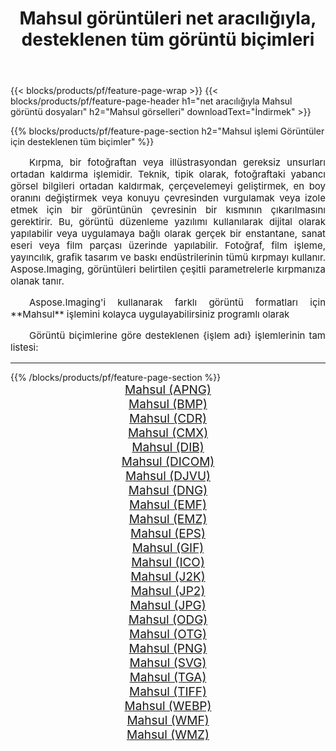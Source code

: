 ﻿---
title: Mahsul görüntüleri net aracılığıyla, desteklenen tüm görüntü biçimleri 
weight: 3920
url: /tr/net/crop/ 
lang: tr
langdirlevel: 2
locales: zh-hans,ja,it,ru,de,es,fr,nl,id,lt,pl,pt,vi,tr,ko,zh-hant,ar,hi,th,sv,cs,uk,he
description: Aspose.Imaging'i kullanarak, net Aracılığıyla kolayca Mahsul görüntüleri oluşturabilirsiniz
---

{{< blocks/products/pf/feature-page-wrap >}}
{{< blocks/products/pf/feature-page-header h1="net aracılığıyla Mahsul görüntü dosyaları" h2="Mahsul görselleri" downloadText="İndirmek" >}}


{{% blocks/products/pf/feature-page-section  h2="Mahsul işlemi Görüntüler için desteklenen tüm biçimler" %}}
<p align="justify" style="text-indent:2em;font-size:15px;">
Kırpma, bir fotoğraftan veya illüstrasyondan gereksiz unsurları ortadan kaldırma işlemidir. Teknik, tipik olarak, fotoğraftaki yabancı görsel bilgileri ortadan kaldırmak, çerçevelemeyi geliştirmek, en boy oranını değiştirmek veya konuyu çevresinden vurgulamak veya izole etmek için bir görüntünün çevresinin bir kısmının çıkarılmasını gerektirir. Bu, görüntü düzenleme yazılımı kullanılarak dijital olarak yapılabilir veya uygulamaya bağlı olarak gerçek bir enstantane, sanat eseri veya film parçası üzerinde yapılabilir. Fotoğraf, film işleme, yayıncılık, grafik tasarım ve baskı endüstrilerinin tümü kırpmayı kullanır. Aspose.Imaging, görüntüleri belirtilen çeşitli parametrelerle kırpmanıza olanak tanır.
</p>
<p align="justify" style="text-indent:2em;font-size:15px;">
Aspose.Imaging'i kullanarak farklı görüntü formatları için **Mahsul** işlemini kolayca uygulayabilirsiniz programlı olarak
</p>
<p align="justify" style="text-indent:2em;font-size:15px;">
Görüntü biçimlerine göre desteklenen {işlem adı} işlemlerinin tam listesi:
</p>
<hr/>
{{% /blocks/products/pf/feature-page-section %}}
<div class="container-fluid productfamilypage bg-gray">
    <div class="convertypes bg-gray agp-content section">
        <div class="container">
		<div class="row other-converters" style="gap: 10px;font-size: 19px;text-align:center;">
		    <div class='col-md-2 other-converter remove-lp remove-rp'><a href="/imaging/tr/net/crop/apng/" style="padding:15px;">Mahsul (APNG)</a></div><div class='col-md-2 other-converter remove-lp remove-rp'><a href="/imaging/tr/net/crop/bmp/" style="padding:15px;">Mahsul (BMP)</a></div><div class='col-md-2 other-converter remove-lp remove-rp'><a href="/imaging/tr/net/crop/cdr/" style="padding:15px;">Mahsul (CDR)</a></div><div class='col-md-2 other-converter remove-lp remove-rp'><a href="/imaging/tr/net/crop/cmx/" style="padding:15px;">Mahsul (CMX)</a></div><div class='col-md-2 other-converter remove-lp remove-rp'><a href="/imaging/tr/net/crop/dib/" style="padding:15px;">Mahsul (DIB)</a></div><div class='col-md-2 other-converter remove-lp remove-rp'><a href="/imaging/tr/net/crop/dicom/" style="padding:15px;">Mahsul (DICOM)</a></div><div class='col-md-2 other-converter remove-lp remove-rp'><a href="/imaging/tr/net/crop/djvu/" style="padding:15px;">Mahsul (DJVU)</a></div><div class='col-md-2 other-converter remove-lp remove-rp'><a href="/imaging/tr/net/crop/dng/" style="padding:15px;">Mahsul (DNG)</a></div><div class='col-md-2 other-converter remove-lp remove-rp'><a href="/imaging/tr/net/crop/emf/" style="padding:15px;">Mahsul (EMF)</a></div><div class='col-md-2 other-converter remove-lp remove-rp'><a href="/imaging/tr/net/crop/emz/" style="padding:15px;">Mahsul (EMZ)</a></div><div class='col-md-2 other-converter remove-lp remove-rp'><a href="/imaging/tr/net/crop/eps/" style="padding:15px;">Mahsul (EPS)</a></div><div class='col-md-2 other-converter remove-lp remove-rp'><a href="/imaging/tr/net/crop/gif/" style="padding:15px;">Mahsul (GIF)</a></div><div class='col-md-2 other-converter remove-lp remove-rp'><a href="/imaging/tr/net/crop/ico/" style="padding:15px;">Mahsul (ICO)</a></div><div class='col-md-2 other-converter remove-lp remove-rp'><a href="/imaging/tr/net/crop/j2k/" style="padding:15px;">Mahsul (J2K)</a></div><div class='col-md-2 other-converter remove-lp remove-rp'><a href="/imaging/tr/net/crop/jp2/" style="padding:15px;">Mahsul (JP2)</a></div><div class='col-md-2 other-converter remove-lp remove-rp'><a href="/imaging/tr/net/crop/jpg/" style="padding:15px;">Mahsul (JPG)</a></div><div class='col-md-2 other-converter remove-lp remove-rp'><a href="/imaging/tr/net/crop/odg/" style="padding:15px;">Mahsul (ODG)</a></div><div class='col-md-2 other-converter remove-lp remove-rp'><a href="/imaging/tr/net/crop/otg/" style="padding:15px;">Mahsul (OTG)</a></div><div class='col-md-2 other-converter remove-lp remove-rp'><a href="/imaging/tr/net/crop/png/" style="padding:15px;">Mahsul (PNG)</a></div><div class='col-md-2 other-converter remove-lp remove-rp'><a href="/imaging/tr/net/crop/svg/" style="padding:15px;">Mahsul (SVG)</a></div><div class='col-md-2 other-converter remove-lp remove-rp'><a href="/imaging/tr/net/crop/tga/" style="padding:15px;">Mahsul (TGA)</a></div><div class='col-md-2 other-converter remove-lp remove-rp'><a href="/imaging/tr/net/crop/tiff/" style="padding:15px;">Mahsul (TIFF)</a></div><div class='col-md-2 other-converter remove-lp remove-rp'><a href="/imaging/tr/net/crop/webp/" style="padding:15px;">Mahsul (WEBP)</a></div><div class='col-md-2 other-converter remove-lp remove-rp'><a href="/imaging/tr/net/crop/wmf/" style="padding:15px;">Mahsul (WMF)</a></div><div class='col-md-2 other-converter remove-lp remove-rp'><a href="/imaging/tr/net/crop/wmz/" style="padding:15px;">Mahsul (WMZ)</a></div>
                </div>
        </div>
    </div>
</div>
<br/>
